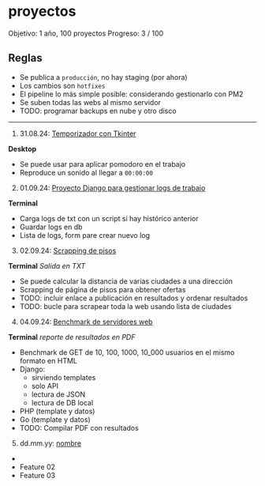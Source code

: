 # proyectos

Objetivo: 1 año, 100 proyectos
Progreso: 3 / 100

## Reglas

- Se publica a `producción`, no hay staging (por ahora)
- Los cambios son `hotfixes`
- El pipeline lo más simple posible: considerando gestionarlo con PM2
- Se suben todas las webs al mismo servidor
- TODO: programar backups en nube y otro disco

---

1. 31.08.24: [Temporizador con Tkinter](./01/)
  
  **Desktop**
  
  - Se puede usar para aplicar pomodoro en el trabajo
  - Reproduce un sonido al llegar a `00:00:00`

2. 01.09.24: [Proyecto Django para gestionar logs de trabajo](./02/)
  
  **Terminal**
  
  - Carga logs de txt con un script si hay histórico anterior
  - Guardar logs en db
  - Lista de logs, form pare crear nuevo log

3. 02.09.24: [Scrapping de pisos](./03/)
  
  **Terminal** _Salida en TXT_

  - Se puede calcular la distancia de varias ciudades a una dirección
  - Scrapping de página de pisos para obtener ofertas
  - TODO: incluir enlace a publicación en resultados y ordenar resultados
  - TODO: bucle para scrapear toda la web usando lista de ciudades

4. 04.09.24: [Benchmark de servidores web](./04/)

  **Terminal** _reporte de resultados en PDF_
  
  - Benchmark de GET de 10, 100, 1000, 10_000 usuarios en el mismo formato en HTML
  - Django:
    - sirviendo templates
    - solo API
    - lectura de JSON
    - lectura de DB local
  - PHP (template y datos)
  - Go (template y datos)
  - TODO: Compilar PDF con resultados

5. dd.mm.yy: [nombre](./05/)
  - 
  - Feature 02
  - Feature 03